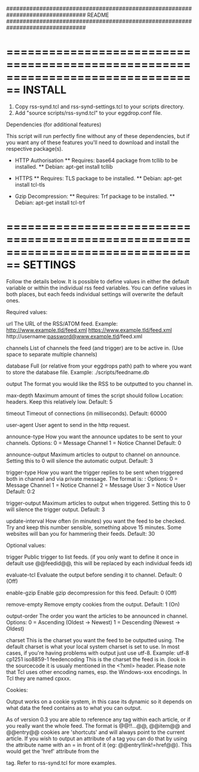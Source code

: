 ################################################################################
  README
################################################################################

================================================================================
INSTALL
================================================================================

  1. Copy rss-synd.tcl and rss-synd-settings.tcl to your scripts directory.
  2. Add "source scripts/rss-synd.tcl" to your eggdrop.conf file.

Dependencies (for additional features)

 This script will run perfectly fine without any of these dependencies, but
  if you want any of these features you'll need to download and install the
  respective package(s).

* HTTP Authorisation
** Requires: base64 package from tcllib to be installed.
** Debian: apt-get install tcllib

* HTTPS
** Requires: TLS package to be installed.
** Debian: apt-get install tcl-tls

* Gzip Decompression:
** Requires: Trf package to be installed.
** Debian: apt-get install tcl-trf

================================================================================
SETTINGS
================================================================================

 Follow the details below. It is possible to define values in either the
  default variable or within the individual rss feed variables. You can define
  values in both places, but each feeds individual settings will overwrite the
  default ones.

Required values:

url             The URL of the RSS/ATOM feed.
                 Example: http://www.example.tld/feed.xml
                          https://www.example.tld/feed.xml
                          http://username:password@www.example.tld/feed.xml

channels        List of channels the feed (and trigger) are to be active in.
                  (Use space to separate multiple channels)

database        Full (or relative from your eggdrops path) path to where you
                  want to store the database file.
                 Example: ./scripts/feedname.db

output           The format you would like the RSS to be outputted to you
                  channel in.

max-depth        Maximum amount of times the script should follow Location:
                  headers. Keep this relatively low.
                 Default: 5

timeout          Timeout of connections (in milliseconds).
                 Default: 60000

user-agent       User agent to send in the http request.

announce-type    How you want the announce updates to be sent to your
                  channels.
                  Options:
                   0 = Message Channel
                   1 = Notice Channel
                 Default: 0

announce-output  Maximum articles to output to channel on announce. Setting this
                  to 0 will silence the automatic output.
                 Default: 3

trigger-type     How you want the trigger replies to be sent when triggered
                  both in channel and via private message.
                  The format is: <channel>:<privmsg>
                  Options:
                   0 = Message Channel
                   1 = Notice Channel
                   2 = Message User
                   3 = Notice User
                 Default: 0:2

trigger-output   Maximum articles to output when triggered. Setting this to 0 will
                  silence the trigger output.
                 Default: 3

update-interval  How often (in minutes) you want the feed to be checked. Try
                  and keep this number sensible, something above 15 minutes.
                  Some websites will ban you for hammering their feeds.
                 Default: 30

Optional values:

trigger          Public trigger to list feeds. (if you only want to define it
                  once in default use @@feedid@@, this will be replaced by
                  each individual feeds id)

evaluate-tcl     Evaluate the output before sending it to channel.
                 Default: 0 (Off)

enable-gzip      Enable gzip decompression for this feed.
                 Default: 0 (Off)

remove-empty     Remove empty cookies from the output.
                 Default: 1 (On)

output-order     The order you want the articles to be announced in channel.
                 Options:
                  0 = Ascending (Oldest -> Newest)
                  1 = Descending (Newest -> Oldest)

charset          This is the charset you want the feed to be outputted using.
                  The default charset is what your local system charset is set
                  to use. In most cases, if you're having problems with output
                  just use utf-8.
                 Example: utf-8
                          cp1251
                          iso8859-1
feedencoding 	This is the charset the feed is in. (look in the sourcecode 
                it is usualy mentioned in the <?xml> header. Please note that
				Tcl uses other encoding names, esp. the Windows-xxx encodings.
				In Tcl they are named cpxxx.
				

Cookies:

  Output works on a cookie system, in this case its dynamic so it depends on
   what data the feed contains as to what you can output.

  As of version 0.3 you are able to reference any tag within each article, or
   if you really want the whole feed. The format is @@<tag>!<subtag>!...@@,
   @@item@@ and @@entry@@ cookies are 'shortcuts' and will always point to the
   current article. If you wish to output an attribute of a tag you can do that
   by using the attribute name with an = in front of it
   (eg: @@entry!link!=href@@). This would get the 'href' attribute from the
   <link> tag. Refer to rss-synd.tcl for more examples.
